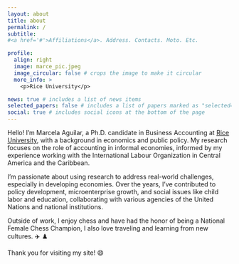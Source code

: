```yaml
---
layout: about
title: about
permalink: /
subtitle: 
#<a href='#'>Affiliations</a>. Address. Contacts. Moto. Etc.

profile:
  align: right
  image: marce_pic.jpeg
  image_circular: false # crops the image to make it circular
  more_info: >
    <p>Rice University</p>

news: true # includes a list of news items
selected_papers: false # includes a list of papers marked as "selected={true}"
social: true # includes social icons at the bottom of the page
---
```

<!-- 
Write your biography here. Tell the world about yourself. Link to your favorite [subreddit](http://reddit.com). You can put a picture in, too. The code is already in, just name your picture `prof_pic.jpg` and put it in the `img/` folder.

Put your address / P.O. box / other info right below your picture. You can also disable any of these elements by editing `profile` property of the YAML header of your `_pages/about.md`. Edit `_bibliography/papers.bib` and Jekyll will render your [publications page](/al-folio/publications/) automatically.

Link to your social media connections, too. This theme is set up to use [Font Awesome icons](http://fortawesome.github.io/Font-Awesome/) and [Academicons](https://jpswalsh.github.io/academicons/), like the ones below. Add your Facebook, Twitter, LinkedIn, Google Scholar, or just disable all of them.
 -->

Hello! I’m Marcela Aguilar, a Ph.D. candidate in Business Accounting at [Rice University](https://business.rice.edu/person/marcela-aguilar), with a background in economics and public policy. My research focuses on the role of accounting in informal economies, informed by my experience working with the International Labour Organization in Central America and the Caribbean.

I’m passionate about using research to address real-world challenges, especially in developing economies. Over the years, I’ve contributed to policy development, microenterprise growth, and social issues like child labor and education, collaborating with various agencies of the United Nations and national institutions.

Outside of work, I enjoy chess and have had the honor of being a National Female Chess Champion, I also love traveling and learning from new cultures. :airplane: :chess_pawn:

Thank you for visiting my site! :smile:
